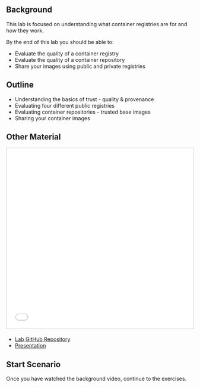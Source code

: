 ## Background
This lab is focused on understanding what container registries are for and how they work.

By the end of this lab you should be able to:
- Evaluate the quality of a container registry
- Evaluate the quality of a container repository
- Share your images using public and private registries

## Outline
- Understanding the basics of trust - quality & provenance
- Evaluating four different public registries
- Evaluating container repositories - trusted base images
- Sharing your container images

## Other Material

<iframe src="//www.slideshare.net/slideshow/embed_code/key/m7mNeydqwvJAWY" width="595" height="485" frameborder="0" marginwidth="0" marginheight="0" scrolling="no" style="border:1px solid #CCC; border-width:1px; margin-bottom:5px; max-width: 100%;" allowfullscreen> </iframe>

- [Lab GitHub Repository](https://github.com/openshift-labs/learn-katacoda)
- [Presentation](//goo.gl/pckoxn)

## Start Scenario
Once you have watched the background video, continue to the exercises.
